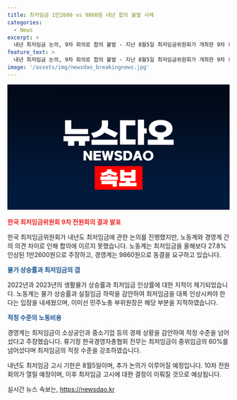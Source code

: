 ```yaml
---
title: 최저임금 1만2600 vs 9860원 내년 합의 불발 사례
categories:
  - News
excerpt: >
  내년 최저임금 논의, 9차 회의로 합의 불발 - 지난 8월5일 최저임금위원회가 개최한 9차 회의에서 노동계는 1만2600원, 경영계는 9860원을 요구했으나 합의에 이르지 못했다. 노동계는 산업인력구조조정기금 등의 경제 상황을 고려해 임금을 대폭 인상해야 한다고 강조하며, 경영계는 최저임금 동결을 주장했다. 양측은 1차 수정안을 내놓았지만 여전히 의견이 엇갈려 10차 회의로 논의가 이어질 예정이다.
feature_text: >
  내년 최저임금 논의, 9차 회의로 합의 불발 - 지난 8월5일 최저임금위원회가 개최한 9차 회의에서 노동계는 1만2600원, 경영계는 9860원을 요구했으나 합의에 이르지 못했다. 노동계는 산업인력구조조정기금 등의 경제 상황을 고려해 임금을 대폭 인상해야 한다고 강조하며, 경영계는 최저임금 동결을 주장했다. 양측은 1차 수정안을 내놓았지만 여전히 의견이 엇갈려 10차 회의로 논의가 이어질 예정이다.
image: '/assets/img/newsdao_breakingnews.jpg'
---
```


<p><img src="/assets/img/newsdao_breakingnews.jpg" alt="ontimetimes 속보" /></p>

<p><b><span style="color: #ee2323;">한국 최저임금위원회 9차 전원회의 결과 발표</span></b></p>

<p>한국 최저임금위원회가 내년도 최저임금에 관한 논의를 진행했지만, 노동계와 경영계 간의 의견 차이로 인해 합의에 이르지 못했습니다. 노동계는 최저임금을 올해보다 27.8% 인상된 1만2600원으로 주장하고, 경영계는 9860원으로 동결을 요구하고 있습니다.</p>

<p><b><span style="color: #1a5490;">물가 상승률과 최저임금의 갭</span></b></p>

<p>2022년과 2023년의 생활물가 상승률과 최저임금 인상률에 대한 지적이 제기되었습니다. 노동계는 물가 상승률과 실질임금 하락을 감안하여 최저임금을 대폭 인상시켜야 한다는 입장을 내세웠으며, 이미선 민주노총 부위원장은 해당 부분을 지적하였습니다.</p>

<p><b><span style="color: #1a5490;">적정 수준의 노동비용</span></b></p>

<p>경영계는 최저임금이 소상공인과 중소기업 등의 경제 상황을 감안하여 적정 수준을 넘어섰다고 주장했습니다. 류기정 한국경영자총협회 전무는 최저임금이 중위임금의 60%를 넘어섰다며 최저임금의 적정 수준을 강조하였습니다.</p>

<p>내년도 최저임금 고시 기한은 8월5일이며, 추가 논의가 이루어질 예정입니다. 10차 전원회의가 열릴 예정이며, 이후 최저임금 고시에 대한 결정이 이뤄질 것으로 예상됩니다.</p>
실시간 뉴스 속보는, <a href="https://newsdao.kr" rel="dofollow">https://newsdao.kr</a>


